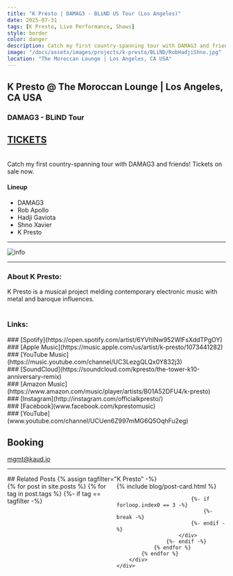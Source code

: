 ```yaml
---
title: "K Presto | DAMAG3 - BLiND US Tour (Los Angeles)"
date: 2025-07-31
tags: [K Presto, Live Performance, Shows]
style: border
color: danger
description: Catch my first country-spanning tour with DAMAG3 and friends! Tickets on sale now.
image: "/docs/assets/images/projects/k-presto/BLiND/RobHadjiShno.jpg"
location: "The Moroccan Lounge | Los Angeles, CA USA"
---
```


## K Presto @ The Moroccan Lounge | Los Angeles, CA USA
### DAMAG3 - BLiND Tour

## [TICKETS](https://www.ticketmaster.com/event/090062A5F4B02F54)

<br>
Catch my first country-spanning tour with DAMAG3 and friends! Tickets on sale now.

#### Lineup
- DAMAG3
- Rob Apollo
- Hadji Gaviota
- Shno Xavier
- K Presto

<hr>
<img src="https://s1.ticketm.net/dam/e/405/1612ecfe-413a-4218-98ca-52b82e24a405_TABLET_LANDSCAPE_16_9.jpg" alt="info">

<hr>

### About K Presto:
K Presto is a musical project melding contemporary electronic music with metal and baroque influences.<br><br>

### Links:
<div class="row" markdown="1">
<div class="col" markdown="1">
### [Spotify](https://open.spotify.com/artist/6YVhlNw952WlFsXddTPgOY)
</div>

<div class="col" markdown="1">
### [Apple Music](https://music.apple.com/us/artist/k-presto/1073441282)
</div>

<div class="col" markdown="1">
### [YouTube Music](https://music.youtube.com/channel/UC3LezgQLQx0Y832j3)
</div>

<div class="col" markdown="1">
### [SoundCloud](https://soundcloud.com/kpresto/the-tower-k10-anniversary-remix)
</div>
</div>

<div class="row" markdown="1">
<div class="col" markdown="1">
### [Amazon Music](https://www.amazon.com/music/player/artists/B01A52DFU4/k-presto)
</div>

<div class="col" markdown="1">
### [Instagram](http://instagram.com/officialkpresto/)
</div>

<div class="col" markdown="1">
### [Facebook](www.facebook.com/kprestomusic)
</div>

<div class="col" markdown="1">
### [YouTube](www.youtube.com/channel/UCUen6Z997mMG6Q5OqhFu2eg)
</div>
</div>

## Booking
[mgmt@kaud.io](mailto:mgmt@kaud.io)

<hr>
## Related Posts
{% assign tagfilter="K Presto" -%}
<div style="max-width: 1fr">
    <div class="row">
        <div class="container-fluid" style="display: grid; grid-template-columns: repeat(auto-fit, minmax(200px, 1fr));">
            {% for post in site.posts %}
                {% for tag in post.tags %}
                    {%- if tag == tagfilter -%}
                        <div class="col pl-1 pr-1">
                            {% include blog/post-card.html %}

                            {%- if forloop.index0 == 3 -%}
                                {%- break -%}
                            {%- endif -%}
                        </div>
                    {%- endif -%}
                {% endfor %}
            {% endfor %}
        </div>
    </div>
</div>